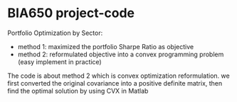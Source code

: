 # BIA650 project-code
Portfolio Optimization by Sector: 
- method 1: maximized the portfolio Sharpe Ratio as objective
- method 2: reformulated objective into a convex programming problem (easy implement in practice)

The code is about method 2 which is convex optimization reformulation.
we first converted the original covariance into a positive definite matrix, then find the optimal solution by using CVX in Matlab


